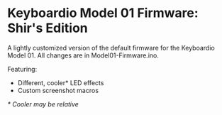 # Keyboardio Model 01 Firmware: Shir's Edition

A lightly customized version of the default firmware for the Keyboardio Model 01. All changes are in Model01-Firmware.ino.

Featuring:

* Different, cooler* LED effects
* Custom screenshot macros

_* Cooler may be relative_
